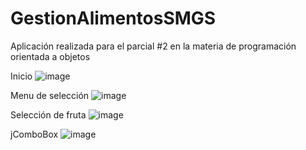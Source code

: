 # GestionAlimentosSMGS
Aplicación realizada para el parcial #2 en la materia de programación orientada a objetos

Inicio
![image](https://github.com/user-attachments/assets/ea4d951b-12b6-48b7-96c7-639d6e9d1193)

Menu de selección
![image](https://github.com/user-attachments/assets/97d3a1d7-f824-4443-b914-383ca1938660)

Selección de fruta
![image](https://github.com/user-attachments/assets/1e5952b4-1dad-4d13-bf6c-75d74029e290)

jComboBox
![image](https://github.com/user-attachments/assets/77ea8949-6aaa-4438-b1ae-620750d165d2)
